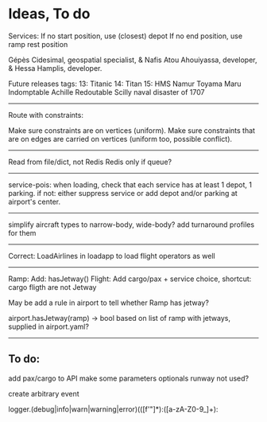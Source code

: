 # Ideas, To do

Services:
If no start position, use (closest) depot
If no end position, use ramp rest position

Gépès Cidesimal, geospatial specialist,
& Nafis Atou Ahouiyassa, developer,
& Hessa Hamplis, developer.



Future releases tags:
13: Titanic
14: Titan
15: HMS Namur
Toyama Maru
Indomptable
Achille
Redoutable
Scilly naval disaster of 1707



---

Route with constraints:

Make sure constraints are on vertices (uniform).
Make sure constraints that are on edges are carried on vertices (uniform too, possible conflict).

---

Read from file/dict, not Redis
Redis only if queue?

---

service-pois: when loading, check that each service has at least 1 depot, 1 parking.
if not: either suppress service or add depot and/or parking at airport's center.

---

simplify aircraft types to narrow-body, wide-body?
add turnaround profiles for them

---
Correct: LoadAirlines in loadapp to load flight operators as well

---
Ramp: Add: hasJetway()
Flight: Add cargo/pax + service choice, shortcut: cargo fligth are not Jetway

May be add a rule in airport to tell whether Ramp has jetway?

airport.hasJetway(ramp) -> bool
based on list of ramp with jetways, supplied in airport.yaml?

---
To do:
-----

add pax/cargo to API
make some parameters optionals
runway not used?

create arbitrary event


logger\.(debug|info|warn|warning|error)\(([f'"]*):([a-zA-Z0-9_]+): 


